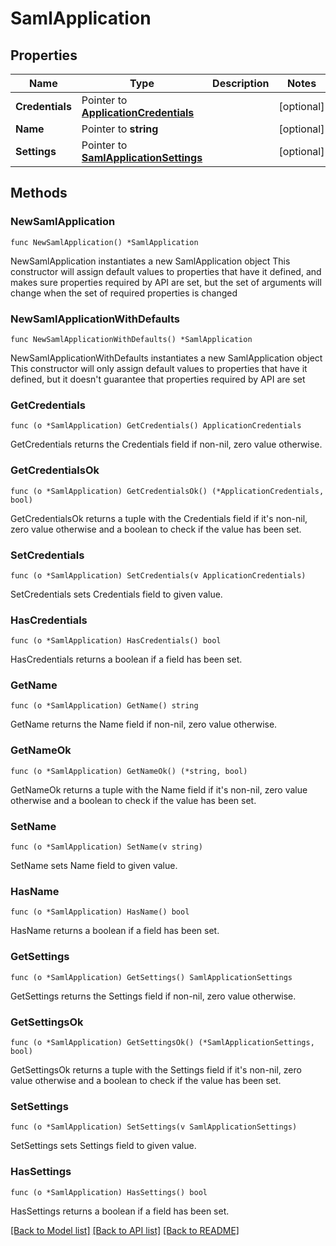 # SamlApplication

## Properties

Name | Type | Description | Notes
------------ | ------------- | ------------- | -------------
**Credentials** | Pointer to [**ApplicationCredentials**](ApplicationCredentials.md) |  | [optional] 
**Name** | Pointer to **string** |  | [optional] 
**Settings** | Pointer to [**SamlApplicationSettings**](SamlApplicationSettings.md) |  | [optional] 

## Methods

### NewSamlApplication

`func NewSamlApplication() *SamlApplication`

NewSamlApplication instantiates a new SamlApplication object
This constructor will assign default values to properties that have it defined,
and makes sure properties required by API are set, but the set of arguments
will change when the set of required properties is changed

### NewSamlApplicationWithDefaults

`func NewSamlApplicationWithDefaults() *SamlApplication`

NewSamlApplicationWithDefaults instantiates a new SamlApplication object
This constructor will only assign default values to properties that have it defined,
but it doesn't guarantee that properties required by API are set

### GetCredentials

`func (o *SamlApplication) GetCredentials() ApplicationCredentials`

GetCredentials returns the Credentials field if non-nil, zero value otherwise.

### GetCredentialsOk

`func (o *SamlApplication) GetCredentialsOk() (*ApplicationCredentials, bool)`

GetCredentialsOk returns a tuple with the Credentials field if it's non-nil, zero value otherwise
and a boolean to check if the value has been set.

### SetCredentials

`func (o *SamlApplication) SetCredentials(v ApplicationCredentials)`

SetCredentials sets Credentials field to given value.

### HasCredentials

`func (o *SamlApplication) HasCredentials() bool`

HasCredentials returns a boolean if a field has been set.

### GetName

`func (o *SamlApplication) GetName() string`

GetName returns the Name field if non-nil, zero value otherwise.

### GetNameOk

`func (o *SamlApplication) GetNameOk() (*string, bool)`

GetNameOk returns a tuple with the Name field if it's non-nil, zero value otherwise
and a boolean to check if the value has been set.

### SetName

`func (o *SamlApplication) SetName(v string)`

SetName sets Name field to given value.

### HasName

`func (o *SamlApplication) HasName() bool`

HasName returns a boolean if a field has been set.

### GetSettings

`func (o *SamlApplication) GetSettings() SamlApplicationSettings`

GetSettings returns the Settings field if non-nil, zero value otherwise.

### GetSettingsOk

`func (o *SamlApplication) GetSettingsOk() (*SamlApplicationSettings, bool)`

GetSettingsOk returns a tuple with the Settings field if it's non-nil, zero value otherwise
and a boolean to check if the value has been set.

### SetSettings

`func (o *SamlApplication) SetSettings(v SamlApplicationSettings)`

SetSettings sets Settings field to given value.

### HasSettings

`func (o *SamlApplication) HasSettings() bool`

HasSettings returns a boolean if a field has been set.


[[Back to Model list]](../README.md#documentation-for-models) [[Back to API list]](../README.md#documentation-for-api-endpoints) [[Back to README]](../README.md)


